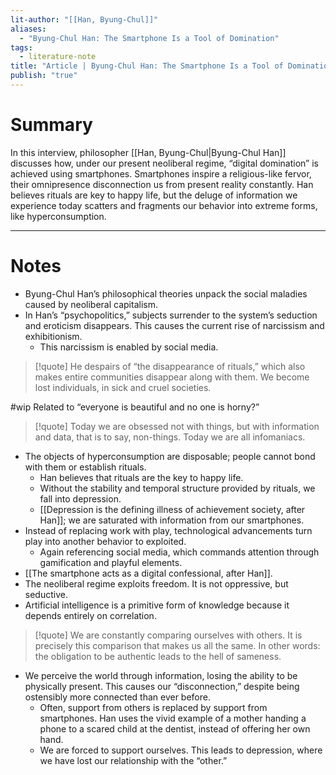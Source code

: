 ```yaml
---
lit-author: "[[Han, Byung-Chul]]"
aliases:
  - "Byung-Chul Han: The Smartphone Is a Tool of Domination"
tags:
  - literature-note
title: "Article | Byung-Chul Han: The Smartphone Is a Tool of Domination"
publish: "true"
---
```

# Summary

In this interview, philosopher [[Han, Byung-Chul|Byung-Chul Han]] discusses how, under our present neoliberal regime, “digital domination” is achieved using smartphones. Smartphones inspire a religious-like fervor, their omnipresence disconnection us from present reality constantly. Han believes rituals are key to happy life, but the deluge of information we experience today scatters and fragments our behavior into extreme forms, like hyperconsumption. 

---
# Notes

- Byung-Chul Han’s philosophical theories unpack the social maladies caused by neoliberal capitalism.
- In Han’s “psychopolitics,” subjects surrender to the system’s seduction and eroticism disappears. This causes the current rise of narcissism and exhibitionism.
	- This narcissism is enabled by social media.

>[!quote]
>He despairs of “the disappearance of rituals,” which also makes entire communities disappear along with them. We become lost individuals, in sick and cruel societies.

#wip Related to “everyone is beautiful and no one is horny?”

> [!quote]
> Today we are obsessed not with things, but with information and data, that is to say, non-things. Today we are all infomaniacs.

- The objects of hyperconsumption are disposable; people cannot bond with them or establish rituals.
	- Han believes that rituals are the key to happy life.
	- Without the stability and temporal structure provided by rituals, we fall into depression.
	- [[Depression is the defining illness of achievement society, after Han]]; we are saturated with information from our smartphones.
- Instead of replacing work with play, technological advancements turn play into another behavior to exploited.
	- Again referencing social media, which commands attention through gamification and playful elements.
- [[The smartphone acts as a digital confessional, after Han]].
- The neoliberal regime exploits freedom. It is not oppressive, but seductive.
- Artificial intelligence is a primitive form of knowledge because it depends entirely on correlation.

> [!quote]
> We are constantly comparing ourselves with others. It is precisely this comparison that makes us all the same. In other words: the obligation to be authentic leads to the hell of sameness.

- We perceive the world through information, losing the ability to be physically present. This causes our “disconnection,” despite being ostensibly more connected than ever before.
	- Often, support from others is replaced by support from smartphones. Han uses the vivid example of a mother handing a phone to a scared child at the dentist, instead of offering her own hand.
	- We are forced to support ourselves. This leads to depression, where we have lost our relationship with the “other.”